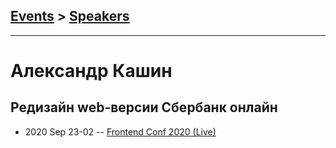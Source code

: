 ## [Events](../README.md) > [Speakers](../speakers.md)
---

# Александр Кашин

## Редизайн web-версии Сбербанк онлайн
- 2020 Sep 23-02 -- [Frontend Conf 2020 (Live)](https://youtu.be/cBjYWP3HTp8)    
